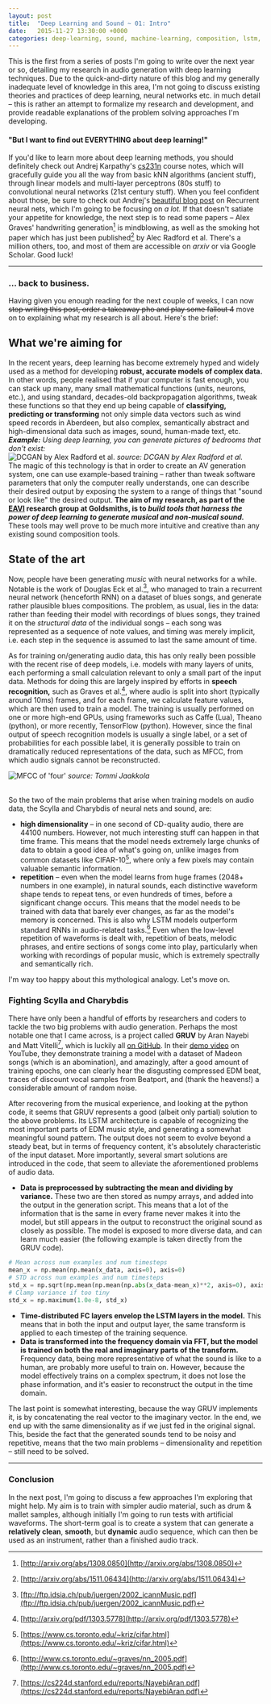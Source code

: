 ```yaml
---
layout: post
title:  "Deep Learning and Sound ~ 01: Intro"
date:   2015-11-27 13:30:00 +0000
categories: deep-learning, sound, machine-learning, composition, lstm, neural-networks
---
```


This is the first from a series of posts I'm going to write over the next year or so, detailing my research in audio generation with deep learning techniques.
Due to the quick-and-dirty nature of this blog and my generally inadequate level of knowledge in this area, I'm not going to discuss existing theories and practices
of deep learning, neural networks etc. in much detail – this is rather an attempt to formalize my research and development, and provide readable explanations of the problem solving approaches I'm developing.

#### "But I want to find out EVERYTHING about deep learning!"

If you'd like to learn more about deep learning methods, you should definitely check out Andrej Karpathy's [cs231n](https://cs231n.github.io) course notes, which will gracefully guide you all the way from basic kNN algorithms (ancient stuff), through linear models and multi-layer perceptrons (80s stuff) to convolutional neural networks (21st century stuff). When you feel confident about those, be sure to check out Andrej's [beautiful blog post](http://karpathy.github.io/2015/05/21/rnn-effectiveness/) on Recurrent neural nets, which I'm going to be focusing on *a lot.* If that doesn't satiate your appetite for knowledge, the next step is to read some papers – Alex Graves' handwriting generation[^1] is mindblowing, as well as the smoking hot paper which has just been published[^2] by Alec Radford et al. There's a million others, too, and most of them are accessible on *arxiv* or via Google Scholar. Good luck!

---

### … back to business.

Having given you enough reading for the next couple of weeks, I can now <del>stop writing this post, order a takeaway pho and play some fallout 4</del> move on to explaining what my research is all about. Here's the brief:

## What we're aiming for

In the recent years, deep learning has become extremely hyped and widely used as a method for developing **robust, accurate models of complex data.** In other words, people realised that if your computer is fast enough, you can stack up many, many small mathematical functions (units, neurons, etc.), and using standard, decades-old backpropagation algorithms, tweak these functions so that they end up being capable of **classifying, predicting or transforming** not only simple data vectors such as wind speed records in Aberdeen, but also complex, semantically abstract and high-dimensional data such as images, sound, human-made text, etc.
<br>
_**Example:** Using deep learning, you can generate pictures of bedrooms that don't exist:_<br>
![DCGAN by Alex Radford et al.](https://raw.githubusercontent.com/Newmu/dcgan_code/master/images/lsun_bedrooms_five_epoch_samples.png)
_source: DCGAN by Alex Radford et al._
<br>
The magic of this technology is that in order to create an AV generation system, one can use example-based training – rather than tweak software parameters that only the computer really understands, one can describe their desired output by exposing the system to a range of things that "sound or look like" the desired output. **The aim of my research, as part of the [EAVI](http://eavi.goldsmithsdigital.com) research group at Goldsmiths, is to _build tools that harness the power of deep learning to generate musical and non-musical sound._** These tools may well prove to be much more intuitive and creative than any existing sound composition tools.


## State of the art

Now, people have been generating _music_ with neural networks for a while. Notable is the work of Douglas Eck et al.[^3], who managed to train a recurrent neural network (henceforth RNN) on a dataset of blues songs, and generate rather plausible blues compositions. The problem, as usual, lies in the data: rather than feeding their model with recordings of blues songs, they trained it on the _structural data_ of the individual songs – each song was represented as a sequence of note values, and timing was merely implicit, i.e. each step in the sequence is assumed to last the same amount of time.

As for training on/generating audio data, this has only really been possible with the recent rise of deep models, i.e. models with many layers of units, each performing a small calculation relevant to only a small part of the input data. Methods for doing this are largely inspired by efforts in __speech recognition,__ such as Graves et al.[^4], where audio is split into short (typically around 10ms) frames, and for each frame, we calculate feature values, which are then used to train a model. The training is usually performed on one or more high-end GPUs, using frameworks such as Caffe (Lua), Theano (python), or more recently, TensorFlow (python). However, since the final output of speech recognition models is usually a single label, or a set of probabilities for each possible label, it is generally possible to train on dramatically reduced representations of the data, such as MFCC, from which audio signals cannot be reconstructed.

![MFCC of 'four'](http://pmtk3.googlecode.com/svn-history/r663/trunk/docs/demos/dataDemos/plotMFCC_02.png)
_source: Tommi Jaakkola_

<br>
So the two of the main problems that arise when training models on audio data, the Scylla and Charybdis of neural nets and sound, are:

+ __high dimensionality__ – in one second of CD-quality audio, there are 44100 numbers. However, not much interesting stuff can happen in that time frame. This means that the model needs extremely large chunks of data to obtain a good idea of what's going on, unlike images from common datasets like CIFAR-10[^5], where only a few pixels may contain valuable semantic information.
+ __repetition__ – even when the model learns from huge frames (2048+ numbers in one example), in natural sounds, each distinctive waveform shape tends to repeat tens, or even hundreds of times, before a significant change occurs. This means that the model needs to be trained with data that barely ever changes, as far as the model's memory is concerned. This is also why LSTM models outperform standard RNNs in audio-related tasks.[^6] Even when the low-level repetition of waveforms is dealt with, repetition of beats, melodic phrases, and entire sections of songs come into play, particularly when working with recordings of popular music, which is extremely spectrally and semantically rich.

I'm way too happy about this mythological analogy. Let's move on.

### Fighting Scylla and Charybdis

There have only been a handful of efforts by researchers and coders to tackle the two big problems with audio generation. Perhaps the most notable one that I came across, is a project called __GRUV__ by Aran Nayebi and Matt Vitelli[^7], which is luckily all [on GitHub](https://github.com/MattVitelli/GRUV). In their [demo video](https://www.youtube.com/watch?v=0VTI1BBLydE) on YouTube, they demonstrate training a model with a dataset of Madeon songs (which is an abomination), and amazingly, after a good amount of training epochs, one can clearly hear the disgusting compressed EDM beat, traces of discount vocal samples from Beatport, and (thank the heavens!) a considerable amount of random noise.

After recovering from the musical experience, and looking at the python code, it seems that GRUV represents a good (albeit only partial) solution to the above problems. Its LSTM architecture is capable of recognizing the most important parts of EDM music style, and generating a somewhat meaningful sound pattern. The output does not seem to evolve beyond a steady beat, but in terms of frequency content, it's absolutely characteristic of the input dataset. More importantly, several smart solutions are introduced in the code, that seem to alleviate the aforementioned problems of audio data.

+ __Data is preprocessed by subtracting the mean and dividing by variance.__ These two are then stored as numpy arrays, and added into the output in the generation script. This means that a lot of the information that is the same in every frame never makes it into the model, but still appears in the output to reconstruct the original sound as closely as possible. The model is exposed to more diverse data, and can learn much easier (the following example is taken directly from the GRUV code).

~~~ python
# Mean across num examples and num timesteps
mean_x = np.mean(np.mean(x_data, axis=0), axis=0)
# STD across num examples and num timesteps
std_x = np.sqrt(np.mean(np.mean(np.abs(x_data-mean_x)**2, axis=0), axis=0))
# Clamp variance if too tiny
std_x = np.maximum(1.0e-8, std_x)
~~~

+ __Time-distributed FC layers envelop the LSTM layers in the model.__ This means that in both the input and output layer, the same transform is applied to each timestep of the training sequence.
+ __Data is transformed into the frequency domain via FFT, but the model is trained on both the real and imaginary parts of the transform.__ Frequency data, being more representative of what the sound is like to a human, are probably more useful to train on. However, because the model effectively trains on a complex spectrum, it does not lose the phase information, and it's easier to reconstruct the output in the time domain.

The last point is somewhat interesting, because the way GRUV implements it, is by concatenating the real vector to the imaginary vector. In the end, we end up with the same dimensionality as if we just fed in the original signal. This, beside the fact that the generated sounds tend to be noisy and repetitive, means that the two main problems – dimensionality and repetition – still need to be solved.

---

### Conclusion

In the next post, I'm going to discuss a few approaches I'm exploring that might help. My aim is to train with simpler audio material, such as drum & mallet samples, although initially I'm going to run tests with artificial waveforms. The short-term goal is to create a system that can generate a __relatively clean__, __smooth__, but __dynamic__ audio sequence, which can then be used as an instrument, rather than a finished audio track.




[^1]: [http://arxiv.org/abs/1308.0850](http://arxiv.org/abs/1308.0850)
[^2]: [http://arxiv.org/abs/1511.06434](http://arxiv.org/abs/1511.06434)
[^3]: [ftp://ftp.idsia.ch/pub/juergen/2002_icannMusic.pdf](ftp://ftp.idsia.ch/pub/juergen/2002_icannMusic.pdf)
[^4]: [http://arxiv.org/pdf/1303.5778](http://arxiv.org/pdf/1303.5778)
[^5]: [https://www.cs.toronto.edu/~kriz/cifar.html](https://www.cs.toronto.edu/~kriz/cifar.html)
[^6]: [http://www.cs.toronto.edu/~graves/nn_2005.pdf](http://www.cs.toronto.edu/~graves/nn_2005.pdf)
[^7]: [https://cs224d.stanford.edu/reports/NayebiAran.pdf](https://cs224d.stanford.edu/reports/NayebiAran.pdf)